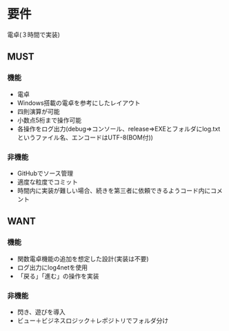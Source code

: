 ﻿# 要件

電卓(３時間で実装)

## MUST

### 機能

- 電卓
- Windows搭載の電卓を参考にしたレイアウト
- 四則演算が可能
- 小数点5桁まで操作可能
- 各操作をログ出力(debug=>コンソール、release=>EXEとフォルダにlog.txtというファイル名、エンコードはUTF-8(BOM付))

### 非機能

- GitHubでソース管理
- 適度な粒度でコミット
- 時間内に実装が難しい場合、続きを第三者に依頼できるようコード内にコメント

## WANT

### 機能

- 関数電卓機能の追加を想定した設計(実装は不要)
- ログ出力にlog4netを使用
- 「戻る」「進む」の操作を実装

### 非機能

- 閃き、遊びを導入
- ビュー＋ビジネスロジック＋レポジトリでフォルダ分け
